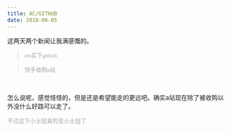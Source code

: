 ```yaml
---
title: AC/GITHUB
date: 2018-06-05
---
```


这两天两个新闻让我满感慨的。
> <font face="黑体" size="2px" color="#a6a6a6">ms买下github</font>

> <font face="黑体" size="2px" color="#a6a6a6">快手收购a站</font>

<br>

怎么说呢，感觉怪怪的，但是还是希望能走的更远吧。确实a站现在除了被收购以外没什么好路可以走了。



<font face="黑体" size="2px" color="#a6a6a6">不过这下小土妞真的变小土妞了</font>
